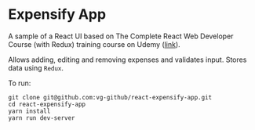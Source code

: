# Expensify App

A sample of a React UI based on The Complete React Web Developer Course (with Redux) training course on Udemy ([link](https://www.udemy.com/react-2nd-edition/)). 

Allows adding, editing and removing expenses and validates input. Stores data using `Redux`.

To run:
```
git clone git@github.com:vg-github/react-expensify-app.git
cd react-expensify-app
yarn install 
yarn run dev-server
```
